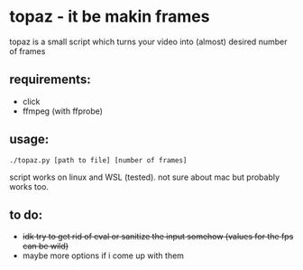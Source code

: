 # topaz - it be makin frames

topaz is a small script which turns your video into (almost) desired number of frames



## requirements:
* click
* ffmpeg (with ffprobe)



## usage:

```./topaz.py [path to file] [number of frames] ```

script works on linux and WSL (tested). not sure about mac but probably works too.

## to do:
* ~~idk try to get rid of eval or sanitize the input somehow (values for the fps can be wild)~~
* maybe more options if i come up with them
